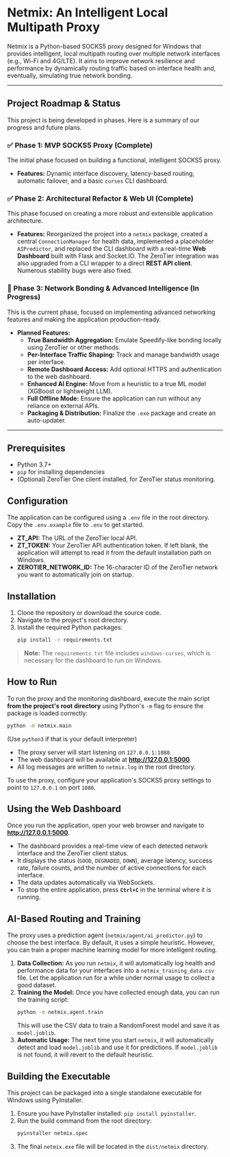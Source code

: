 # Netmix: An Intelligent Local Multipath Proxy

Netmix is a Python-based SOCKS5 proxy designed for Windows that provides intelligent, local multipath routing over multiple network interfaces (e.g., Wi-Fi and 4G/LTE). It aims to improve network resilience and performance by dynamically routing traffic based on interface health and, eventually, simulating true network bonding.

---

## Project Roadmap & Status

This project is being developed in phases. Here is a summary of our progress and future plans.

### ✅ Phase 1: MVP SOCKS5 Proxy (Complete)
The initial phase focused on building a functional, intelligent SOCKS5 proxy.
- **Features:** Dynamic interface discovery, latency-based routing, automatic failover, and a basic `curses` CLI dashboard.

### ✅ Phase 2: Architectural Refactor & Web UI (Complete)
This phase focused on creating a more robust and extensible application architecture.
- **Features:** Reorganized the project into a `netmix` package, created a central `ConnectionManager` for health data, implemented a placeholder `AIPredictor`, and replaced the CLI dashboard with a real-time **Web Dashboard** built with Flask and Socket.IO. The ZeroTier integration was also upgraded from a CLI wrapper to a direct **REST API client**. Numerous stability bugs were also fixed.

### 🚧 Phase 3: Network Bonding & Advanced Intelligence (In Progress)
This is the current phase, focused on implementing advanced networking features and making the application production-ready.
- **Planned Features:**
    - **True Bandwidth Aggregation:** Emulate Speedify-like bonding locally using ZeroTier or other methods.
    - **Per-Interface Traffic Shaping:** Track and manage bandwidth usage per interface.
    - **Remote Dashboard Access:** Add optional HTTPS and authentication to the web dashboard.
    - **Enhanced AI Engine:** Move from a heuristic to a true ML model (XGBoost or lightweight LLM).
    - **Full Offline Mode:** Ensure the application can run without any reliance on external APIs.
    - **Packaging & Distribution:** Finalize the `.exe` package and create an auto-updater.

---

## Prerequisites

- Python 3.7+
- `pip` for installing dependencies
- (Optional) ZeroTier One client installed, for ZeroTier status monitoring.

## Configuration

The application can be configured using a `.env` file in the root directory. Copy the `.env.example` file to `.env` to get started.

- **ZT_API:** The URL of the ZeroTier local API.
- **ZT_TOKEN:** Your ZeroTier API authentication token. If left blank, the application will attempt to read it from the default installation path on Windows.
- **ZEROTIER_NETWORK_ID:** The 16-character ID of the ZeroTier network you want to automatically join on startup.

## Installation

1.  Clone the repository or download the source code.
2.  Navigate to the project's root directory.
3.  Install the required Python packages:
    ```sh
    pip install -r requirements.txt
    ```
> **Note:** The `requirements.txt` file includes `windows-curses`, which is necessary for the dashboard to run on Windows.

## How to Run

To run the proxy and the monitoring dashboard, execute the main script **from the project's root directory** using Python's `-m` flag to ensure the package is loaded correctly:

```sh
python -m netmix.main
```
(Use `python3` if that is your default interpreter)

- The proxy server will start listening on `127.0.0.1:1080`.
- The web dashboard will be available at **http://127.0.0.1:5000**.
- All log messages are written to `netmix.log` in the root directory.

To use the proxy, configure your application's SOCKS5 proxy settings to point to `127.0.0.1` on port `1080`.

## Using the Web Dashboard

Once you run the application, open your web browser and navigate to **http://127.0.0.1:5000**.

- The dashboard provides a real-time view of each detected network interface and the ZeroTier client status.
- It displays the status (`GOOD`, `DEGRADED`, `DOWN`), average latency, success rate, failure counts, and the number of active connections for each interface.
- The data updates automatically via WebSockets.
- To stop the entire application, press **`Ctrl+C`** in the terminal where it is running.

## AI-Based Routing and Training

The proxy uses a prediction agent (`netmix/agent/ai_predictor.py`) to choose the best interface. By default, it uses a simple heuristic. However, you can train a proper machine learning model for more intelligent routing.

1.  **Data Collection:** As you run `netmix`, it will automatically log health and performance data for your interfaces into a `netmix_training_data.csv` file. Let the application run for a while under normal usage to collect a good dataset.
2.  **Training the Model:** Once you have collected enough data, you can run the training script:
    ```sh
    python -m netmix.agent.train
    ```
    This will use the CSV data to train a RandomForest model and save it as `model.joblib`.
3.  **Automatic Usage:** The next time you start `netmix`, it will automatically detect and load `model.joblib` and use it for predictions. If `model.joblib` is not found, it will revert to the default heuristic.

## Building the Executable

This project can be packaged into a single standalone executable for Windows using PyInstaller.

1.  Ensure you have PyInstaller installed: `pip install pyinstaller`.
2.  Run the build command from the root directory:
    ```sh
    pyinstaller netmix.spec
    ```
3.  The final `netmix.exe` file will be located in the `dist/netmix` directory.
